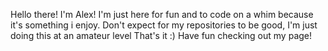 Hello there! I'm Alex! I'm just here for fun and to code on a whim because it's something i enjoy. 
Don't expect for my repositories to be good, I'm just doing this at an amateur level 
That's it :) Have fun checking out my page!